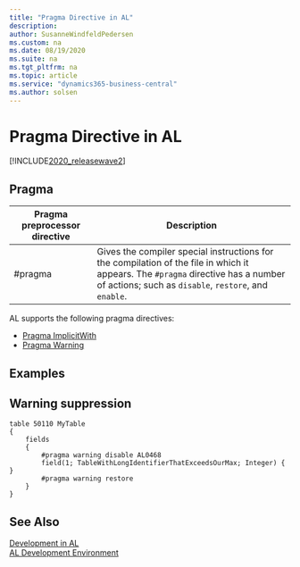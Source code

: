 ```yaml
---
title: "Pragma Directive in AL"
description: 
author: SusanneWindfeldPedersen
ms.custom: na
ms.date: 08/19/2020
ms.suite: na
ms.tgt_pltfrm: na
ms.topic: article
ms.service: "dynamics365-business-central"
ms.author: solsen
---
```


# Pragma Directive in AL

[!INCLUDE[2020_releasewave2](../../includes/2020_releasewave2.md)]

## Pragma

|Pragma preprocessor directive| Description|
|-----------------------------|------------|
|#pragma                | Gives the compiler special instructions for the compilation of the file in which it appears. The `#pragma` directive has a number of actions; such as `disable`, `restore`, and `enable`.|

AL supports the following pragma directives:

- [Pragma ImplicitWith](devenv-directive-pragma-implicitwith.md)
- [Pragma Warning](devenv-directive-pragma-warning.md)

## Examples

## Warning suppression

```
table 50110 MyTable
{
    fields
    {
        #pragma warning disable AL0468
        field(1; TableWithLongIdentifierThatExceedsOurMax; Integer) { }
        #pragma warning restore
    }
}
```

## See Also

[Development in AL](../devenv-dev-overview.md)  
[AL Development Environment](../devenv-reference-overview.md)